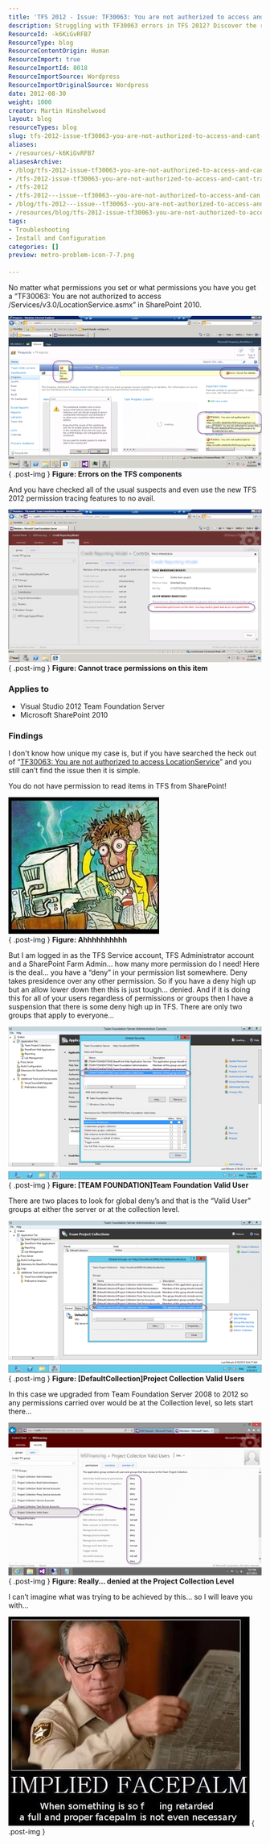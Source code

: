 ```yaml
---
title: 'TFS 2012 - Issue: TF30063: You are not authorized to access and can’t trace permissions'
description: Struggling with TF30063 errors in TFS 2012? Discover the root cause of permission issues and how to resolve them effectively in this insightful guide.
ResourceId: -k6KiGvRFB7
ResourceType: blog
ResourceContentOrigin: Human
ResourceImport: true
ResourceImportId: 8018
ResourceImportSource: Wordpress
ResourceImportOriginalSource: Wordpress
date: 2012-08-30
weight: 1000
creator: Martin Hinshelwood
layout: blog
resourceTypes: blog
slug: tfs-2012-issue-tf30063-you-are-not-authorized-to-access-and-cant-trace-permissions
aliases:
- /resources/-k6KiGvRFB7
aliasesArchive:
- /blog/tfs-2012-issue-tf30063-you-are-not-authorized-to-access-and-cant-trace-permissions
- /tfs-2012-issue-tf30063-you-are-not-authorized-to-access-and-cant-trace-permissions
- /tfs-2012
- /tfs-2012---issue--tf30063--you-are-not-authorized-to-access-and-can’t-trace-permissions
- /blog/tfs-2012---issue--tf30063--you-are-not-authorized-to-access-and-can’t-trace-permissions
- /resources/blog/tfs-2012-issue-tf30063-you-are-not-authorized-to-access-and-cant-trace-permissions
tags:
- Troubleshooting
- Install and Configuration
categories: []
preview: metro-problem-icon-7-7.png

---
```

No matter what permissions you set or what permissions you have you get a “TF30063: You are not authorized to access /Services/v3.0/LocationService.asmx” in SharePoint 2010.

[![image](images/image_thumb115-1-1.png "image")](http://blog.hinshelwood.com/files/2012/08/image116.png)  
{ .post-img }
**Figure: Errors on the TFS components**

And you have checked all of the usual suspects and even use the new TFS 2012 permission tracing features to no avail.

[![image](images/image_thumb116-2-2.png "image")](http://blog.hinshelwood.com/files/2012/08/image117.png)  
{ .post-img }
**Figure: Cannot trace permissions on this item**

### Applies to

- Visual Studio 2012 Team Foundation Server
- Microsoft SharePoint 2010

### Findings

I don't know how unique my case is, but if you have searched the heck out of “[TF30063: You are not authorized to access LocationService](http://bit.ly/NzeeoM "http://bit.ly/NzeeoM")” and you still can’t find the issue then it is simple.

You do not have permission to read items in TFS from SharePoint!

[![tearing_hair_out-300x271](images/tearing_hair_out-300x271_thumb-8-8.jpg "tearing_hair_out-300x271")](http://blog.hinshelwood.com/files/2012/08/tearing_hair_out-300x271.jpg)  
{ .post-img }
**Figure: Ahhhhhhhhhh**

But I am logged in as the TFS Service account, TFS Administrator account and a SharePoint Farm Admin… how many more permission do I need! Here is the deal… you have a “deny” in your permission list somewhere. Deny takes presidence over any other permission. So if you have a deny high up but an allow lower down then this is just tough… denied. And if it is doing this for all of your users regardless of permissions or groups then I have a suspension that there is some deny high up in TFS. There are only two groups that apply to everyone…

[![image](images/image_thumb117-3-3.png "image")](http://blog.hinshelwood.com/files/2012/08/image118.png)  
{ .post-img }
**Figure: \[TEAM FOUNDATION\]Team Foundation Valid User**

There are two places to look for global deny’s and that is the “Valid User” groups at either the server or at the collection level.

[![image](images/image_thumb118-4-4.png "image")](http://blog.hinshelwood.com/files/2012/08/image119.png)  
{ .post-img }
**Figure: \[DefaultCollection\]Project Collection Valid Users**

In this case we upgraded from Team Foundation Server 2008 to 2012 so any permissions carried over would be at the Collection level, so lets start there…

[![image](images/image_thumb119-5-5.png "image")](http://blog.hinshelwood.com/files/2012/08/image120.png)  
{ .post-img }
**Figure: Really… denied at the Project Collection Level**

I can’t imagine what was trying to be achieved by this… so I will leave you with…

[![ImpliedFacePalm](images/ImpliedFacePalm_thumb-6-6.jpg "ImpliedFacePalm")](http://blog.hinshelwood.com/files/2012/08/ImpliedFacePalm.jpg)
{ .post-img }

